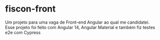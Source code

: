 # fiscon-front
Um projeto para uma vaga de Front-end Angular ao qual me candidatei. Esse projeto foi feito com Angular 14, Angular Material e também fiz testes e2e com Cypress

